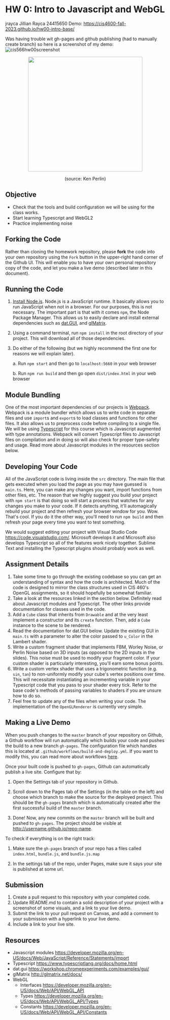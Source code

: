 # HW 0: Intro to Javascript and WebGL
jrayca
Jillian Rayca
24415650
Demo: https://cis4600-fall-2023.github.io/hw00-intro-base/

Was having trouble wit gh-pages and github publishing (had to manually create branch) so here is a screenshot of my demo:
![cis566hw00screenshot](https://github.com/user-attachments/assets/64ebbe85-518b-4893-b9a8-d0f5c882ef23)

<p align="center">
  <img width="360" height="360" src="https://user-images.githubusercontent.com/1758825/132532354-e3a45402-e484-499e-bfa7-2d73b9f2c946.png">
</p>
<p align="center">(source: Ken Perlin)</p>

## Objective
- Check that the tools and build configuration we will be using for the class works.
- Start learning Typescript and WebGL2
- Practice implementing noise

## Forking the Code
Rather than cloning the homework repository, please __fork__ the code into your own repository using the `Fork` button in the upper-right hand corner of the Github UI. This will enable you to have your own personal repository copy of the code, and let you make a live demo (described later in this document).

## Running the Code

1. [Install Node.js](https://nodejs.org/en/download/). Node.js is a JavaScript runtime. It basically allows you to run JavaScript when not in a browser. For our purposes, this is not necessary. The important part is that with it comes `npm`, the Node Package Manager. This allows us to easily declare and install external dependencies such as [dat.GUI](https://workshop.chromeexperiments.com/examples/gui/#1--Basic-Usage), and [glMatrix](http://glmatrix.net/).

2. Using a command terminal, run `npm install` in the root directory of your project. This will download all of those dependencies.

3. Do either of the following (but we highly recommend the first one for reasons we will explain later).

    a. Run `npm start` and then go to `localhost:5660` in your web browser

    b. Run `npm run build` and then go open `dist/index.html` in your web browser

## Module Bundling
One of the most important dependencies of our projects is [Webpack](https://webpack.js.org/concepts/). Webpack is a module bundler which allows us to write code in separate files and use `import`s and `export`s to load classes and functions for other files. It also allows us to preprocess code before compiling to a single file. We will be using [Typescript](https://www.typescriptlang.org/docs/home.html) for this course which is Javascript augmented with type annotations. Webpack will convert Typescript files to Javascript files on compilation and in doing so will also check for proper type-safety and usage. Read more about Javascript modules in the resources section below.

## Developing Your Code
All of the JavaScript code is living inside the `src` directory. The main file that gets executed when you load the page as you may have guessed is `main.ts`. Here, you can make any changes you want, import functions from other files, etc. The reason that we highly suggest you build your project with `npm start` is that doing so will start a process that watches for any changes you make to your code. If it detects anything, it'll automagically rebuild your project and then refresh your browser window for you. Wow. That's cool. If you do it the other way, you'll need to run `npm build` and then refresh your page every time you want to test something.

We would suggest editing your project with Visual Studio Code https://code.visualstudio.com/. Microsoft develops it and Microsoft also develops Typescript so all of the features work nicely together. Sublime Text and installing the Typescript plugins should probably work as well.

## Assignment Details
1. Take some time to go through the existing codebase so you can get an understanding of syntax and how the code is architected. Much of the code is designed to mirror the class structures used in CIS 460's OpenGL assignments, so it should hopefully be somewhat familiar.
2. Take a look at the resources linked in the section below. Definitely read about Javascript modules and Typescript. The other links provide documentation for classes used in the code.
3. Add a `Cube` class that inherits from `Drawable` and at the very least implement a constructor and its `create` function. Then, add a `Cube` instance to the scene to be rendered.
4. Read the documentation for dat.GUI below. Update the existing GUI in `main.ts` with a parameter to alter the color passed to `u_Color` in the Lambert shader.
5. Write a custom fragment shader that implements FBM, Worley Noise, or Perlin Noise based on 3D inputs (as opposed to the 2D inputs in the slides). This noise must be used to modify your fragment color. If your custom shader is particularly interesting, you'll earn some bonus points.
6. Write a custom vertex shader that uses a trigonometric function (e.g. `sin`, `tan`) to non-uniformly modify your cube's vertex positions over time. This will necessitate instantiating an incrementing variable in your Typescript code that you pass to your shader every tick. Refer to the base code's methods of passing variables to shaders if you are unsure how to do so.
7. Feel free to update any of the files when writing your code. The implementation of the `OpenGLRenderer` is currently very simple.

## Making a Live Demo
When you push changes to the `master` branch of your repository on Github, a Github workflow will run automatically which builds your code and pushes the build to a new branch `gh-pages`. The configuration file which handles this is located at `.github/workflows/build-and-deploy.yml`. If you want to modify this, you can read more about workflows [here](https://docs.github.com/en/actions/reference/workflow-syntax-for-github-actions).

Once your built code is pushed to `gh-pages`, Github can automatically publish a live site. Configure that by:

  1. Open the Settings tab of your repository in Github.

  2. Scroll down to the Pages tab of the Settings (in the table on the left) and choose which branch to make the source for the deployed project. This should be the `gh-pages` branch which is automatically created after the first successful build of the `master` branch.

  3. Done! Now, any new commits on the `master` branch will be built and pushed to `gh-pages`. The project should be visible at http://username.github.io/repo-name.
 

To check if everything is on the right track:

1. Make sure the `gh-pages` branch of your repo has a files called `index.html`, `bundle.js`, and `bundle.js.map`

2. In the settings tab of the repo, under Pages, make sure it says your site is published at some url.

## Submission
1. Create a pull request to this repository with your completed code.
2. Update README.md to contain a solid description of your project with a screenshot of some visuals, and a link to your live demo.
3. Submit the link to your pull request on Canvas, and add a comment to your submission with a hyperlink to your live demo.
4. Include a link to your live site.

## Resources
- Javascript modules https://developer.mozilla.org/en-US/docs/Web/JavaScript/Reference/Statements/import
- Typescript https://www.typescriptlang.org/docs/home.html
- dat.gui https://workshop.chromeexperiments.com/examples/gui/
- glMatrix http://glmatrix.net/docs/
- WebGL
  - Interfaces https://developer.mozilla.org/en-US/docs/Web/API/WebGL_API
  - Types https://developer.mozilla.org/en-US/docs/Web/API/WebGL_API/Types
  - Constants https://developer.mozilla.org/en-US/docs/Web/API/WebGL_API/Constants
